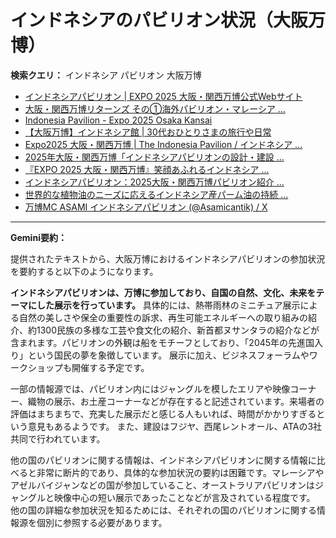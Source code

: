 # インドネシアのパビリオン状況（大阪万博）

**検索クエリ：** インドネシア パビリオン 大阪万博

- [インドネシアパビリオン | EXPO 2025 大阪・関西万博公式Webサイト](https://www.expo2025.or.jp/official-participant/indonesia/)
- [大阪・関西万博リターンズ その①海外パビリオン・マレーシア ...](https://ameblo.jp/mamehana0705/entry-12897501153.html)
- [Indonesia Pavilion - Expo 2025 Osaka Kansai](https://expo2025indonesia.id/)
- [【大阪万博】インドネシア館 | 30代おひとりさまの旅行や日常](https://ameblo.jp/yrk0327/entry-12902904410.html)
- [Expo2025 大阪・関西万博 | The Indonesia Pavilion / インドネシア ...](https://www.instagram.com/p/C6s6GRiu_ZW/)
- [2025年大阪・関西万博「インドネシアパビリオンの設計・建設 ...](https://www.fujiya-net.co.jp/news/20240501)
- [『EXPO 2025 大阪・関西万博』笑顔あふれるインドネシア ...](https://note.com/yamada_tourist/n/n27bea8822b97)
- [インドネシアパビリオン：2025大阪・関西万博パビリオン紹介 ...](https://www.nippon.com/ja/guide-to-japan/expo2025021/)
- [世界的な植物油のニーズに応えるインドネシア産パーム油の持続 ...](https://theme-weeks.expo2025.or.jp/program/detail/6736f12e30e34.html)
- [万博MC ASAMI インドネシアパビリオン (@Asamicantik) / X](https://x.com/asamicantik)


---

**Gemini要約：**

提供されたテキストから、大阪万博におけるインドネシアパビリオンの参加状況を要約すると以下のようになります。

**インドネシアパビリオンは、万博に参加しており、自国の自然、文化、未来をテーマにした展示を行っています。**  具体的には、熱帯雨林のミニチュア展示による自然の美しさや保全の重要性の訴求、再生可能エネルギーへの取り組みの紹介、約1300民族の多様な工芸や食文化の紹介、新首都ヌサンタラの紹介などが含まれます。パビリオンの外観は船をモチーフとしており、「2045年の先進国入り」という国民の夢を象徴しています。  展示に加え、ビジネスフォーラムやワークショップも開催する予定です。

一部の情報源では、パビリオン内にはジャングルを模したエリアや映像コーナー、織物の展示、お土産コーナーなどが存在すると記述されています。来場者の評価はまちまちで、充実した展示だと感じる人もいれば、時間がかかりすぎるという意見もあるようです。  また、建設はフジヤ、西尾レントオール、ATAの3社共同で行われています。


他の国のパビリオンに関する情報は、インドネシアパビリオンに関する情報に比べると非常に断片的であり、具体的な参加状況の要約は困難です。マレーシアやアゼルバイジャンなどの国が参加していること、オーストラリアパビリオンはジャングルと映像中心の短い展示であったことなどが言及されている程度です。  他の国の詳細な参加状況を知るためには、それぞれの国のパビリオンに関する情報源を個別に参照する必要があります。

